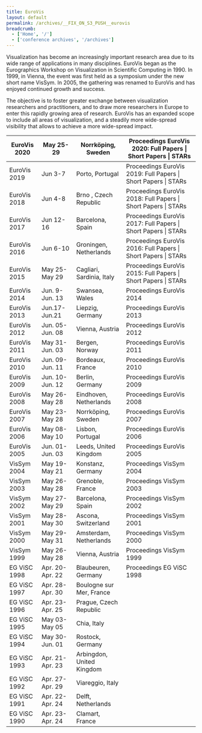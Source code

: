 ```yaml
---
title: EuroVis
layout: default
permalink: /archives/__FIX_ON_S3_PUSH__eurovis
breadcrumb:
  - ['Home', '/']
  - ['conference archives', '/archives']
---
```


Visualization has become an increasingly important research area due to its wide range of applications in many disciplines. EuroVis began as the Eurographics Workshop on Visualization in Scientific Computing in 1990. In 1999, in Vienna, the event was first held as a symposium under the new short name VisSym. In 2005, the gathering was renamed to EuroVis and has enjoyed continued growth and success.

The objective is to foster greater exchange between visualization researchers and practitioners, and to draw more researchers in Europe to enter this rapidly growing area of research. EuroVis has an expanded scope to include all areas of visualization, and a steadily more wide-spread visibility that allows to achieve a more wide-spread impact.
 
| EuroVis 2020 | May 25-29   | Norrköping, Sweden |  Proceedings EuroVis 2020: Full Papers \| Short Papers \| STARs
|--------------|-----------------|---------------------------|---------------------------|
| EuroVis 2019 | Jun 3-7  | Porto, Portugal |  Proceedings EuroVis 2019: Full Papers \| Short Papers \| STARs
| EuroVis 2018 | Jun 4-8   | Brno , Czech Republic|  Proceedings EuroVis 2018: Full Papers \| Short Papers \| STARs
| EuroVis 2017 | Jun 12-16   | Barcelona, Spain |  Proceedings EuroVis 2017: Full Papers \| Short Papers \| STARs
| EuroVis 2016 | Jun 6-10   | Groningen, Netherlands |  Proceedings EuroVis 2016: Full Papers \| Short Papers \| STARs
| EuroVis 2015 | May 25-May 29   | Cagliari, Sardinia, Italy |  Proceedings EuroVis 2015: Full Papers \| Short Papers \| STARs
| EuroVis 2014 | Jun. 9-Jun. 13  | Swansea, Wales            | Proceedings EuroVis 2014 |
| EuroVis 2013 | Jun.17-Jun.21   | Liepzig, Germany          | Proceedings EuroVis 2013 |
| EuroVis 2012 | Jun. 05-Jun. 08 | Vienna, Austria           | Proceedings EuroVis 2012 |
| EuroVis 2011 | May 31-Jun. 03  | Bergen, Norway            | Proceedings EuroVis 2011 |
| EuroVis 2010 | Jun. 09-Jun. 11 | Bordeaux, France          | Proceedings EuroVis 2010 |
| EuroVis 2009 | Jun. 10-Jun. 12 | Berlin, Germany           | Proceedings EuroVis 2009 |
| EuroVis 2008 | May 26-May 28   | Eindhoven, Netherlands    | Proceedings EuroVis 2008 |
| EuroVis 2007 | May 23-May 28   | Norrköping, Sweden        | Proceedings EuroVis 2007 |
| EuroVis 2006 | May 08-May 10   | Lisbon, Portugal          | Proceedings EuroVis 2006 |
| EuroVis 2005 | Jun. 01-Jun. 03 | Leeds, United Kingdom     | Proceedings EuroVis 2005 |
| VisSym 2004  | May 19-May 21   | Konstanz, Germany         | Proceedings VisSym 2004  |
| VisSym 2003  | May 26-May 28   | Grenoble, France          | Proceedings VisSym 2003  |
| VisSym 2002  | May 27-May 29   | Barcelona, Spain          | Proceedings VisSym 2002  |
| VisSym 2001  | May 28-May 30   | Ascona, Switzerland       | Proceedings VisSym 2001  |
| VisSym 2000  | May 29-May 31   | Amsterdam, Netherlands    | Proceedings VisSym 2000  |
| VisSym 1999  | May 26-May 28   | Vienna, Austria           | Proceedings VisSym 1999  |
| EG ViSC 1998 | Apr. 20-Apr. 22 | Blaubeuren, Germany       | Proceedings EG ViSC 1998 |
| EG ViSC 1997 | Apr. 28-Apr. 30 | Boulogne sur Mer, France  |                          |
| EG ViSC 1996 | Apr. 23-Apr. 25 | Prague, Czech Republic    |                          |
| EG ViSC 1995 | May 03- May 05  | Chia, Italy               |                          |
| EG ViSC 1994 | May 30-Jun. 01  | Rostock, Germany          |                          |
| EG ViSC 1993 | Apr. 21-Apr. 23 | Arbingdon, United Kingdom |                          |
| EG ViSC 1992 | Apr. 27-Apr. 29 | Viareggio, Italy          |                          |
| EG ViSC 1991 | Apr. 22-Apr. 24 | Delft, Netherlands        |                          |
| EG ViSC 1990 | Apr. 23-Apr. 24 | Clamart, France           |                          |
